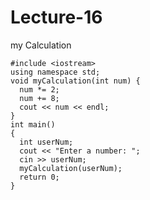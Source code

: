# Lecture-16

my Calculation

    #include <iostream>
    using namespace std;
    void myCalculation(int num) {
      num *= 2;
      num += 8;
      cout << num << endl;
    }
    int main()
    {
      int userNum;
      cout << "Enter a number: ";
      cin >> userNum;
      myCalculation(userNum);
      return 0;
    }
